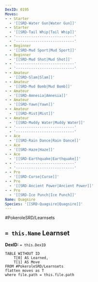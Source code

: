 ```yaml
---
DexID: 0195
Moves:
- - Starter
  - '[[SRD-Water Gun|Water Gun]]'
- - Starter
  - '[[SRD-Tail Whip|Tail Whip]]'
- - '---------------------------'
  - '---------------------------'
- - Beginner
  - '[[SRD-Mud Sport|Mud Sport]]'
- - Beginner
  - '[[SRD-Mud Shot|Mud Shot]]'
- - '---------------------------'
  - '---------------------------'
- - Amateur
  - '[[SRD-Slam|Slam]]'
- - Amateur
  - '[[SRD-Mud Bomb|Mud Bomb]]'
- - Amateur
  - '[[SRD-Amnesia|Amnesia]]'
- - Amateur
  - '[[SRD-Yawn|Yawn]]'
- - Amateur
  - '[[SRD-Mist|Mist]]'
- - Amateur
  - '[[SRD-Muddy Water|Muddy Water]]'
- - '---------------------------'
  - '---------------------------'
- - Ace
  - '[[SRD-Rain Dance|Rain Dance]]'
- - Ace
  - '[[SRD-Haze|Haze]]'
- - Ace
  - '[[SRD-Earthquake|Earthquake]]'
- - '---------------------------'
  - '---------------------------'
- - Pro
  - '[[SRD-Curse|Curse]]'
- - Pro
  - '[[SRD-Ancient Power|Ancient Power]]'
- - Pro
  - '[[SRD-Ice Punch|Ice Punch]]'
Name: Quagsire
Species: '[[SRD-Quagsire|Quagsire]]'
---
```


#PokeroleSRD/Learnsets

## `= this.Name` Learnset

**DexID:** `= this.DexID`

```dataview
TABLE WITHOUT ID
    T[0] AS Learned,
    T[1] AS Move
FROM #PokeroleSRD/Learnsets
flatten moves as T
where file.path = this.file.path
```
